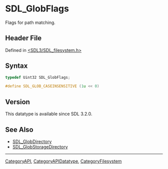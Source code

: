# SDL_GlobFlags

Flags for path matching.

## Header File

Defined in [<SDL3/SDL_filesystem.h>](https://github.com/libsdl-org/SDL/blob/main/include/SDL3/SDL_filesystem.h)

## Syntax

```c
typedef Uint32 SDL_GlobFlags;

#define SDL_GLOB_CASEINSENSITIVE (1u << 0)
```

## Version

This datatype is available since SDL 3.2.0.

## See Also

- [SDL_GlobDirectory](SDL_GlobDirectory)
- [SDL_GlobStorageDirectory](SDL_GlobStorageDirectory)






----
[CategoryAPI](CategoryAPI), [CategoryAPIDatatype](CategoryAPIDatatype), [CategoryFilesystem](CategoryFilesystem)

